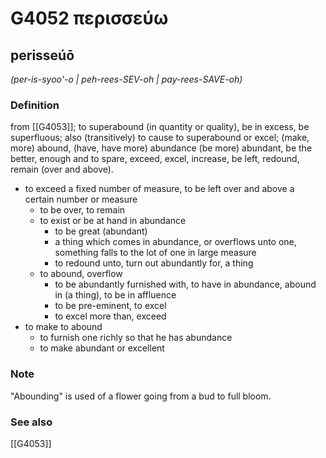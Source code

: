 # G4052 περισσεύω

## perisseúō

_(per-is-syoo'-o | peh-rees-SEV-oh | pay-rees-SAVE-oh)_

### Definition

from [[G4053]]; to superabound (in quantity or quality), be in excess, be superfluous; also (transitively) to cause to superabound or excel; (make, more) abound, (have, have more) abundance (be more) abundant, be the better, enough and to spare, exceed, excel, increase, be left, redound, remain (over and above).

- to exceed a fixed number of measure, to be left over and above a certain number or measure
  - to be over, to remain
  - to exist or be at hand in abundance
    - to be great (abundant)
    - a thing which comes in abundance, or overflows unto one, something falls to the lot of one in large measure
    - to redound unto, turn out abundantly for, a thing
  - to abound, overflow
    - to be abundantly furnished with, to have in abundance, abound in (a thing), to be in affluence
    - to be pre-eminent, to excel
    - to excel more than, exceed
- to make to abound
  - to furnish one richly so that he has abundance
  - to make abundant or excellent

### Note

"Abounding" is used of a flower going from a bud to full bloom.

### See also

[[G4053]]


